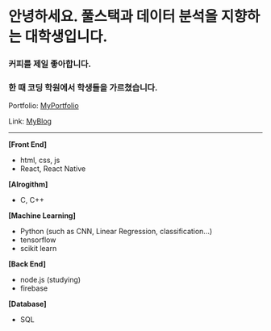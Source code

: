 # 안녕하세요. 풀스택과 데이터 분석을 지향하는 대학생입니다.
### 커피를 제일 좋아합니다.
### 한 때 코딩 학원에서 학생들을 가르쳤습니다.

Portfolio: [MyPortfolio][port]

Link: [MyBlog][goblog]

[goblog]: https://medium.com/@smartosw "goBlog"
[port]: https://sleepyhood.github.io/osw_portfolio/#/

***

**[Front End]**
  * html, css, js
  * React, React Native

**[Alrogithm]**
  * C, C++

**[Machine Learning]**
  * Python (such as CNN, Linear Regression, classification...)
  * tensorflow
  * scikit learn

**[Back End]**
  * node.js (studying)
  * firebase
  
**[Database]**
  * SQL
